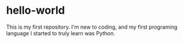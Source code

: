 # hello-world
This is my first repository.
I'm new to coding, and my first programing language I started to truly learn was Python.
